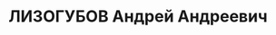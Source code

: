 ---
title: ЛИЗОГУБОВ Андрей Андреевич
description: '29.08.1894, г. Ростов-на-Дону — 28.11.1937, г. Москва.

  Русский. Из служащих. В РККА с 1920. Член партии эсеров (1915-1918), компар-тии
  с 1919. Окончил торговую школу в Ростове-на-Дону (1909), школу прапорщиков в г.
  Гори Тифлисской губернии (1915), политическое отделение Курсов усовершенствования
  высшего начсостава при Военной академии им. М. В. Фрунзе (1925-1926), восточный
  факультет той же академии (1926-1928). Владел персидским, английским, украинским,
  белорусским и польским языками.

  В службе с января 1915. Командир роты. Подпоручик.

  Участник Гражданской войны. Находился на подпольной профсоюзной и военной работе,
  член Донской военно-штабной организации РКП(б) (1918-1920), секретарь Ростовско-Нахичеванского
  ревкома, делегат 3-го Всероссийского съезда профсоюзов, член президиума и заместитель
  председателя Донских профсоюзов (январь — август 1920).

  Помощник военкома бригады 34-й сводной стрелковой дивизии, военком Лабинской группы
  войск 9-й Кубанской армии, инструктор политотдела 34-й стрелковой дивизии (август
  1920 — март 1921), военком карательного отряда по борьбе с бандитизмом в Кубанской
  области, 34-й сводной, 9, 14, 28-й Горской стрелковых дивизий (март 1921 — сентябрь
  1922).

  Уволен в бессрочный отпуск по постановлению ЦК ВКП(б) (сентябрь 1922 -октябрь 1923),
  заместитель председателя губпрофсовета на Кубани, затем вновь мобилизован Политуправлением
  РККА.

  Помощник военкома 44-й стрелковой дивизии (ноябрь 1923 — февраль 1924), военком
  4-й стрелковой дивизии, 5-го и 16-го стрелковых корпусов (март 1924 — сентябрь 1925).

  В распоряжении РУ штаба РККА (июль 1928 — февраль 1933), в тот же период директор
  отделения Русперсбанка в Ширазе, Персия (сентябрь 1928 — декабрь 1930).

  Работал в системе Наркоматов внешней и внутренней торговли СССР (февраль 1933 —
  август 1937), в тот же период был заместителем торгпреда в Персии (1933-1935), заместителем
  директора конторы «Союзкурортснабторга ».

  Репрессирован 10.08.1937. Реабилитирован 18.02.1956.'
---